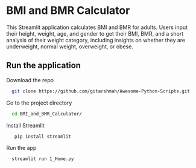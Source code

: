 
# BMI and BMR Calculator

This Streamlit application calculates BMI and BMR for adults. Users input their height, weight, age, and gender to get their BMI, BMR, and a short analysis of their weight category, including insights on whether they are underweight, normal weight, overweight, or obese.


## Run the application

Download the repo

```bash
  git clone https://github.com/gitarshmah/Awesome-Python-Scripts.git
```

Go to the project directory

```bash
  cd BMI_and_BMR_Calculator/
```

Install Streamlit 

```bash
   pip install streamlit
```

Run the app

```bash
  streamlit run 1_Home.py
```

